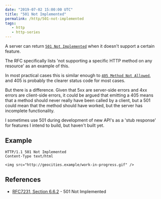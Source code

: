 ```yaml
---
date: "2019-07-02 15:00:00 UTC"
title: "501 Not Implemented"
permalink: /http/501-not-implemented
tags:
   - http
   - http-series
---
```


A server can return [`501 Not Implemented`][1] when it doesn't support a
certain feature.

The RFC specifically lists 'not supporting a specific HTTP method on any
resource' as an example of this.

In most practical cases this is similar enough to [`405 Method Not Allowed`][2],
and 405 is probably the clearer status code for most cases.

But there is a difference. Given that 5xx are server-side errors and 4xx errors
are client-side errors, it could be argued that emitting a 405 means that a
method should never really have been called by a client, but a 501 could mean
that the method should have worked, but the server has incomplete functionality.

I sometimes use 501 during development of new API's as a 'stub response' for
features I intend to build, but haven't built yet.

Example
-------

```http
HTTP/1.1 501 Not Implemented
Content-Type text/html

<img src="http://geocities.example/work-in-progress.gif" />
```

References
----------

* [RFC7231, Section 6.6.2][1] - 501 Not Implemented

[1]: https://tools.ietf.org/html/rfc7231#section-6.6.2 "501 Not Implemented"
[2]: /http/405-method-not-allowed
